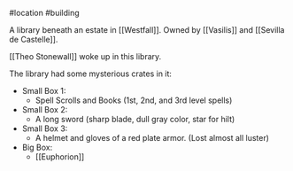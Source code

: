 #location #building 

A library beneath an estate in [[Westfall]]. Owned by [[Vasilis]] and [[Sevilla de Castelle]].

[[Theo Stonewall]] woke up in this library.

The library had some mysterious crates in it:
- Small Box 1:
    - Spell Scrolls and Books (1st, 2nd, and 3rd level spells)
- Small Box 2:
    - A long sword (sharp blade, dull gray color, star for hilt)
- Small Box 3:
    - A helmet and gloves of a red plate armor. (Lost almost all luster)
- Big Box:
    - [[Euphorion]]